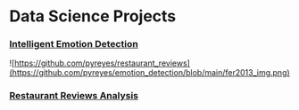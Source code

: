 # Data Science Projects

 ###  [Intelligent Emotion Detection](https://github.com/pyreyes/emotion_detection)
  ![https://github.com/pyreyes/restaurant_reviews](https://github.com/pyreyes/emotion_detection/blob/main/fer2013_img.png)

### [Restaurant Reviews Analysis](https://github.com/pyreyes/restaurant_reviews)
